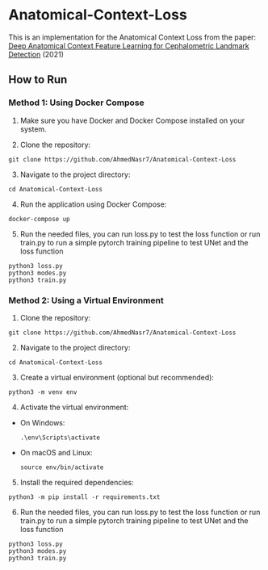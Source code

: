 # Anatomical-Context-Loss

This is an implementation for the Anatomical Context Loss from the paper: [Deep Anatomical Context Feature Learning for
Cephalometric Landmark Detection](https://pubmed.ncbi.nlm.nih.gov/32750939/) (2021)
## How to Run

### Method 1: Using Docker Compose

1. Make sure you have Docker and Docker Compose installed on your system.

2. Clone the repository:

```
git clone https://github.com/AhmedNasr7/Anatomical-Context-Loss
```

3. Navigate to the project directory:

```
cd Anatomical-Context-Loss
```

4. Run the application using Docker Compose:

```
docker-compose up
```


5. Run the needed files, you can run loss.py to test the loss function or run train.py to run a simple pytorch training pipeline to test UNet and the loss function

```
python3 loss.py
python3 modes.py
python3 train.py
```


### Method 2: Using a Virtual Environment

1. Clone the repository:


```
git clone https://github.com/AhmedNasr7/Anatomical-Context-Loss
```


2. Navigate to the project directory:

```
cd Anatomical-Context-Loss
```


3. Create a virtual environment (optional but recommended):

```
python3 -m venv env
```


4. Activate the virtual environment:

- On Windows:
  ```
  .\env\Scripts\activate
  ```
- On macOS and Linux:
  ```
  source env/bin/activate
  ```

5. Install the required dependencies:

```
python3 -m pip install -r requirements.txt
```


6. Run the needed files, you can run loss.py to test the loss function or run train.py to run a simple pytorch training pipeline to test UNet and the loss function

```
python3 loss.py
python3 modes.py
python3 train.py
```






